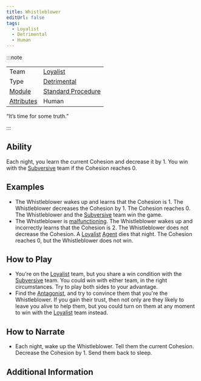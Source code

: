 ```yaml
---
title: Whistleblower
editUrl: false
tags:
  - Loyalist
  - Detrimental
  - Human
---
```


:::note


|                                     |                                                     |
| ----------------------------------- | --------------------------------------------------- |
| Team                                | [Loyalist](/swtcpedia/loyalist)                     |
| Type                                | [Detrimental](/swtcpedia/detrimental)               |
| [Module](/swtcpedia/module)         | [Standard Procedure](/swtcpedia/standard-procedure) |
| [Attributes](/swtcpedia/attributes) | Human                                               |

“It’s time for some truth.”

:::

## Ability

Each night, you learn the current Cohesion and decrease it by 1. You win with the [Subversive](/swtcpedia/subversive) team if the Cohesion reaches 0.

## Examples

* The Whistleblower wakes up and learns that the Cohesion is 1. The Whistleblower decreases the Cohesion by 1. The Cohesion reaches 0. The Whistleblower and the [Subversive](/swtcpedia/subversive) team win the game.
* The Whistleblower is [malfunctioning](/swtcpedia/malfunctioning). The Whistleblower wakes up and incorrectly learns that the Cohesion is 2. The Whistleblower does not decrease the Cohesion. A [Loyalist](/swtcpedia/loyalist) [Agent](/swtcpedia/agent) dies that night. The Cohesion reaches 0, but the Whistleblower does not win.

## How to Play

* You're on the [Loyalist](/swtcpedia/loyalist) team, but you share a win condition with the [Subversive](/swtcpedia/subversive) team. You could win with either team, in the right circumstances. Try to play both sides to your advantage.
* Find the [Antagonist](/swtcpedia/antagonist), and try to convince them that you're the Whistleblower. If you gain their trust, then not only are they likely to leave you alive to help them, but you could turn on them at any moment to win with the [Loyalist](/swtcpedia/loyalist) team instead.

## How to Narrate

* Each night, wake up the Whistleblower. Tell them the current Cohesion. Decrease the Cohesion by 1. Send them back to sleep.

## Additional Information
